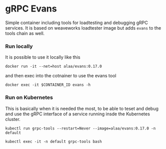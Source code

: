 # gRPC Evans

Simple container including tools for loadtesting and debugging gRPC services.
It is based on weaveworks loadtester image but adds `evans` to the tools chain as well.

### Run locally
It is possible to use it locally like this

```
docker run -it --net=host alaa/evans:0.17.0
```

and then exec into the cotnainer to use the evans tool
```
docker exec -it $CONTAINER_ID evans -h
```

### Run on Kubernetes

This is basically when it is needed the most, to be able to teset and debug and use the gRPC interface
of a service running insde the Kubernetes cluster.

```
kubectl run grpc-tools --restart=Never --image=alaa/evans:0.17.0 -n default
```

```
kubectl exec -it -n default grpc-tools bash
```
